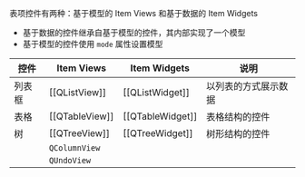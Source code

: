 表项控件有两种：基于模型的 Item Views 和基于数据的 Item Widgets
* 基于数据的控件继承自基于模型的控件，其内部实现了一个模型
* 基于模型的控件使用 `mode` 属性设置模型

| 控件  | Item Views     | Item Widgets     | 说明         |
| --- | -------------- | ---------------- | ---------- |
| 列表框 | [[QListView]]  | [[QListWidget]]  | 以列表的方式展示数据 |
| 表格  | [[QTableView]] | [[QTableWidget]] | 表格结构的控件    |
| 树   | [[QTreeView]]  | [[QTreeWidget]]  | 树形结构的控件    |
|     | `QColumnView`  |                  |            |
|     | `QUndoView`    |                  |            |
